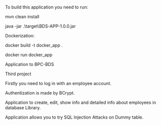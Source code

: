 To build this application you need to run:


mvn clean install

java -jar .\target\BDS-APP-1.0.0.jar


Dockerization:


docker build -t docker_app .

docker run docker_app


Application to BPC-BDS

Third project


Firstly you need to log in with an employee account.

Authentization is made by BCrypt.

Application to create, edit, show info and detailed info about employees in database Library.

Application allows you to try SQL Injection Attacks on Dummy table.

